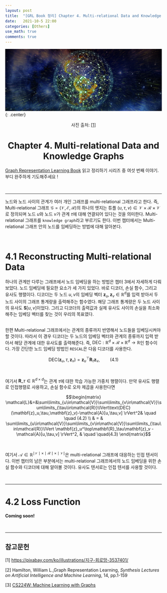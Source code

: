 ```yaml
---
layout: post
title:  "[GRL Book 정리] Chapter 4. Multi-relational Data and Knowledge Graphs"
date:   2021-10-5 22:00
categories: [Others]
use_math: true
comments: true
---
```


![intro](https://raw.githubusercontent.com/HiddenBeginner/hiddenbeginner.github.io/master/static/img/_posts/2021-08-25-grl_book_ch3/earth-network.jpg){: .center}
<center>사진 출처: <a href="#ref1">[1]</a></center>

# <center>Chapter 4. Multi-relational Data and Knowledge Graphs</center>

[Graph Representation Learning Book](https://www.cs.mcgill.ca/~wlh/grl_book/) 읽고 정리하기 시리즈 중 여섯 번째 이야기. 부디 완주하게 기도해주세요 !

<br>

---

노드와 노드 사이의 관계가 여러 개인 그래프를 multi-relational 그래프라고 한다. 즉, Multi-relational 그래프 $\mathcal{G}=(\mathcal{V}, \mathcal{E}, \mathcal{R})$의 하나의 엣지는 튜플 $(u, \tau, v) \in \mathcal{V}\times\mathcal{R}\times\mathcal{V}$로 정의되며 노드 $u$와 노드 $v$가 관계 $\tau$에 대해 연결되어 있다는 것을 의미한다. Multi-relational 그래프를 `knowledge graph`라고 부르기도 한다.  이번 챕터에서는 Multi-relational 그래프 안의 노드를 임베딩하는 방법에 대해 알아본다.

<br>

# 4.1 Reconstructing Multi-relational Data
하나의 관계만 다루는 그래프에서 노드 임베딩을 하는 방법은 챕터 $3$에서 자세하게 다뤄보았다. 노드 임베딩에 필요한 요소가 세 가지 있었다. 바로 디코더, 손실 함수, 그리고 유사도 행렬이다. 디코더는 두 노드 $u, v$의 임베딩 벡터 $\mathbf{z}_u, \mathbf{z}_v\in\mathbb{R}^d$를 입력 받아서 두 노드 사이의 그래프 통계량을 출력해주는 함수였다.  해당 그래프 통계량은 두 노드 사이의 유사도 $\mathbf{S}[u, v]$이었다. 그리고 디코더의 출력값과 실제 유사도 사이의 손실을 최소화해주는 임베딩 벡터를 찾는 것이 우리의 목표였다.<br><br>

한편 Multi-relational 그래프에서는 관계의 종류까지 반영해서 노드들을 임베딩시켜야 할 것이다. 따라서 이 경우 디코더는 두 노드의 임베딩 벡터와 관계의 종류까지 입력 받아서 해당 관계에 대한 유사도를 출력해준다. 즉, $\text{DEC}:\mathbb{R}^d\times\mathcal{R}\times\mathbb{R}^d\rightarrow \mathbb{R}$인 함수이다. 가장 간단한 노드 임베딩 방법인 `RESCAL`은 다음 디코더를 사용한다.

$$\text{DEC}(\mathbf{z}_u,\tau,\mathbf{z}_v)=\mathbf{z}_u^\top\mathbf{R}_\tau\mathbf{z}_v, \quad \quad (4.1)$$

<br>

여기서 $\mathbf{R}\_\tau \in \mathbb{R}^{d\times d}$는 관계 $\tau$에 대한 학습 가능한 가중치 행렬이다. 만약 유사도 행렬로 인접행렬로 사용하고, 손실 함수로 오차 제곱을 사용한다면

$$\begin{matrix}
\mathcal{L}&=&\sum\limits_{u\in\mathcal{V}}\sum\limits_{v\in\mathcal{V}}\sum\limits_{\tau\in\mathcal{R}}\lVert\text{DEC}(\mathbf{z}_u,\tau,\mathbf{z}_v)-\mathcal{A}[u,\tau,v] \rVert^2& \quad \quad (4.2) \\
& = & \sum\limits_{u\in\mathcal{V}}\sum\limits_{v\in\mathcal{V}}\sum\limits_{\tau\in\mathcal{R}}\lVert \mathbf{z}_u^\top\mathbf{R}_\tau\mathbf{z}_v - \mathcal{A}[u,\tau,v] \rVert^2, & \quad \quad(4.3)
\end{matrix}$$

<br>

여기서 $\mathcal{A}\in\mathbb{R}^{\mid \mathcal{V} \mid \times \mid \mathcal{R} \mid \times \mid \mathcal{V} \mid}$은 multi-relational 그래프에 대응하는 인접 텐서이다. 이번 챕터의 남은 부분에서는 multi-relational 그래프에서의 노드 임베딩을 위한 손실 함수와 디코더에 대해 알아볼 것이다. 유사도 텐서로는 인접 텐서를 사용할 것이다.

<br>

---

# 4.2 Loss Function
**Coming soon!**

<br>

---

## 참고문헌
<p id="ref1">[1] <a href="https://pixabay.com/ko/illustrations/%ec%a7%80%ea%b5%ac-%ed%9a%8c%eb%a1%9c%eb%a7%9d-3537401/" target="_blank">https://pixabay.com/ko/illustrations/지구-회로망-3537401/</a></p>
<p id="ref2">[2] Hamilton, William L.,Graph Representation Learning, <i>Synthesis Lectures on Artificial Intelligence and Machine Learning</i>, 14, pp.1-159</p>
<p id="ref3">[3] <a href="http://web.stanford.edu/class/cs224w/" target="_blank">CS224W: Machine Learning with Graphs</a></p>
